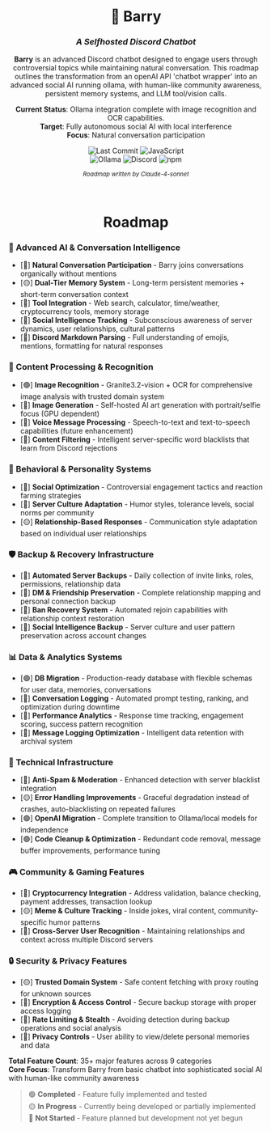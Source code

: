 <div align="center">

# 🤖 Barry

### *A Selfhosted Discord Chatbot*

**Barry** is an advanced Discord chatbot designed to engage users through controversial topics while maintaining natural conversation. This roadmap outlines the transformation from an openAI API 'chatbot wrapper' into an advanced social AI running ollama, with human-like community awareness, persistent memory systems, and LLM tool/vision calls.

**Current Status**: Ollama integration complete with image recognition and OCR capabilities.  
**Target**: Fully autonomous social AI with local interference  
**Focus**: Natural conversation participation

![Last Commit](https://img.shields.io/github/last-commit/o7ux/barry?style=flat) ![JavaScript](https://img.shields.io/badge/javascript-100%25-blue?logo=javascript)  
![Ollama](https://img.shields.io/badge/Ollama-black) ![Discord](https://img.shields.io/badge/Discord-blue?logo=discord&logoColor=white) ![npm](https://img.shields.io/badge/npm-red?logo=npm&logoColor=white)  

<sub>*Roadmap written by Claude-4-sonnet*</sub>  
</div>
<div align="center">
<br>

# Roadmap
</div>
<div>

### 🧠 Advanced AI & Conversation Intelligence
- [🔴] **Natural Conversation Participation** - Barry joins conversations organically without mentions
- [🟡] **Dual-Tier Memory System** - Long-term persistent memories + short-term conversation context
- [🔴] **Tool Integration** - Web search, calculator, time/weather, cryptocurrency tools, memory storage
- [🔴] **Social Intelligence Tracking** - Subconscious awareness of server dynamics, user relationships, cultural patterns
- [🔴] **Discord Markdown Parsing** - Full understanding of emojis, mentions, formatting for natural responses

### 🎯 Content Processing & Recognition
- [🟢] **Image Recognition** - Granite3.2-vision + OCR for comprehensive image analysis with trusted domain system
- [🔴] **Image Generation** - Self-hosted AI art generation with portrait/selfie focus (GPU dependent)
- [🔴] **Voice Message Processing** - Speech-to-text and text-to-speech capabilities (future enhancement)
- [🔴] **Content Filtering** - Intelligent server-specific word blacklists that learn from Discord rejections

### 🤖 Behavioral & Personality Systems
- [🔴] **Social Optimization** - Controversial engagement tactics and reaction farming strategies
- [🔴] **Server Culture Adaptation** - Humor styles, tolerance levels, social norms per community
- [🟡] **Relationship-Based Responses** - Communication style adaptation based on individual user relationships

### 🛡️ Backup & Recovery Infrastructure
- [🔴] **Automated Server Backups** - Daily collection of invite links, roles, permissions, relationship data
- [🔴] **DM & Friendship Preservation** - Complete relationship mapping and personal connection backup
- [🔴] **Ban Recovery System** - Automated rejoin capabilities with relationship context restoration
- [🔴] **Social Intelligence Backup** - Server culture and user pattern preservation across account changes

### 📊 Data & Analytics Systems
- [🟢] **DB Migration** - Production-ready database with flexible schemas for user data, memories, conversations
- [🔴] **Conversation Logging** - Automated prompt testing, ranking, and optimization during downtime
- [🔴] **Performance Analytics** - Response time tracking, engagement scoring, success pattern recognition
- [🔴] **Message Logging Optimization** - Intelligent data retention with archival system

### 🔧 Technical Infrastructure
- [🔴] **Anti-Spam & Moderation** - Enhanced detection with server blacklist integration
- [🟡] **Error Handling Improvements** - Graceful degradation instead of crashes, auto-blacklisting on repeated failures
- [🟢] **OpenAI Migration** - Complete transition to Ollama/local models for independence
- [🟢] **Code Cleanup & Optimization** - Redundant code removal, message buffer improvements, performance tuning

### 🎮 Community & Gaming Features
- [🔴] **Cryptocurrency Integration** - Address validation, balance checking, payment addresses, transaction lookup
- [🟡] **Meme & Culture Tracking** - Inside jokes, viral content, community-specific humor patterns
- [🔴] **Cross-Server User Recognition** - Maintaining relationships and context across multiple Discord servers

### 🔒 Security & Privacy Features
- [🟡] **Trusted Domain System** - Safe content fetching with proxy routing for unknown sources
- [🔴] **Encryption & Access Control** - Secure backup storage with proper access logging
- [🔴] **Rate Limiting & Stealth** - Avoiding detection during backup operations and social analysis
- [🔴] **Privacy Controls** - User ability to view/delete personal memories and data

**Total Feature Count**: 35+ major features across 9 categories  
**Core Focus**: Transform Barry from basic chatbot into sophisticated social AI with human-like community awareness
</div>

> 🟢 **Completed** - Feature fully implemented and tested  
> 🟡 **In Progress** - Currently being developed or partially implemented  
> 🔴 **Not Started** - Feature planned but development not yet begun
